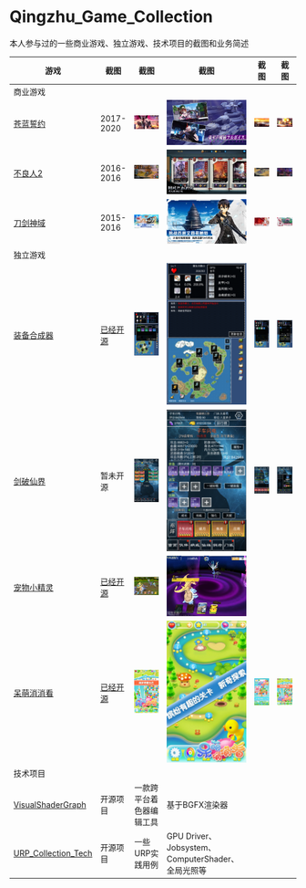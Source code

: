 # Qingzhu_Game_Collection
 本人参与过的一些商业游戏、独立游戏、技术项目的截图和业务简述


| 游戏 | 截图 | 截图 | 截图 | 截图 |截图 |
| - | - | --- | --- | - |- |
| 商业游戏 |  
|<a href="https://github.com/zwluoqi/Qingzhu_Game_Collection/tree/main/Business_Game_Collection/苍蓝誓约">苍蓝誓约</a> |2017-2020| ![](Business_Game_Collection/苍蓝誓约/iPhone_0.jpg) | ![](Business_Game_Collection/苍蓝誓约/iPhone_1.jpg) | ![](Business_Game_Collection/苍蓝誓约/iPhone_2.jpg) | ![](Business_Game_Collection/苍蓝誓约/iPhone_3.jpg) |
|<a href="https://github.com/zwluoqi/Qingzhu_Game_Collection/tree/main/Business_Game_Collection/不良人2">不良人2</a>|2016-2016|![](Business_Game_Collection/不良人2/iPhone_0.jpg) | ![](Business_Game_Collection/不良人2/iPhone_1.jpg) | ![](Business_Game_Collection/不良人2/iPhone_2.jpg) | ![](Business_Game_Collection/不良人2/iPhone_3.jpg) |
|<a href="https://github.com/zwluoqi/Qingzhu_Game_Collection/tree/main/Business_Game_Collection/刀剑神域">刀剑神域</a>|2015-2016| ![](Business_Game_Collection/刀剑神域/iPhone_0.jpg) | ![](Business_Game_Collection/刀剑神域/iPhone_1.jpg) | ![](Business_Game_Collection/刀剑神域/iPhone_2.jpg) | ![](Business_Game_Collection/刀剑神域/iPhone_3.jpg) |
| 独立游戏 |  
|<a href="https://github.com/zwluoqi/Qingzhu_Game_Collection/tree/main/Independent_Game_Collection/装备合成器">装备合成器</a>|<a href="https://github.com/zwluoqi/TextEquip">已经开源</a>| ![](Independent_Game_Collection/装备合成器/0.PNG) | ![](Independent_Game_Collection/装备合成器/1.PNG) | ![](Independent_Game_Collection/装备合成器/2.PNG) | ![](Independent_Game_Collection/装备合成器/3.PNG) | 
|<a href="https://github.com/zwluoqi/Qingzhu_Game_Collection/tree/main/Independent_Game_Collection/剑破仙界">剑破仙界</a>|暂未开源| ![](Independent_Game_Collection/剑破仙界/IMG_5356.PNG) | ![](Independent_Game_Collection/剑破仙界/IMG_5357.PNG) | ![](Independent_Game_Collection/剑破仙界/IMG_5358.PNG) | ![](Independent_Game_Collection/剑破仙界/IMG_5359.PNG) | 
|<a href="https://github.com/zwluoqi/Qingzhu_Game_Collection/tree/main/Independent_Game_Collection/宠物小精灵">宠物小精灵</a>|<a href="https://github.com/zwluoqi/RoundRpg">已经开源</a>| ![](Independent_Game_Collection/宠物小精灵/nor.png) | ![](Independent_Game_Collection/宠物小精灵/enc.png) |||
|<a href="https://github.com/zwluoqi/Qingzhu_Game_Collection/tree/main/Independent_Game_Collection/呆萌消消看">呆萌消消看</a>|<a href="https://github.com/zwluoqi/sanxiao">已经开源</a>| ![](Independent_Game_Collection/呆萌消消看/1.jpg) | ![](Independent_Game_Collection/呆萌消消看/2.jpg) | ![](Independent_Game_Collection/呆萌消消看/3.jpg) | ![](Independent_Game_Collection/呆萌消消看/4.jpg)| 
| 技术项目 | 
|<a href="mobile-visual-shader-editor">VisualShaderGraph</a>|开源项目|一款跨平台着色器编辑工具|基于BGFX渲染器|
|<a href="URP_Collection_Tech">URP_Collection_Tech</a>|开源项目|一些URP实践用例|GPU Driver、Jobsystem、ComputerShader、全局光照等|

